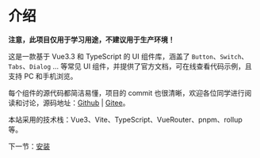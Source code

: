 # 介绍

**注意，此项目仅用于学习用途，不建议用于生产环境！**

这是一款基于 Vue3.3 和 TypeScript 的 UI 组件库，涵盖了 `Button`、`Switch`、`Tabs`、`Dialog` ... 等常见 UI 组件，并提供了官方文档，可在线查看代码示例，且支持 PC 和手机浏览。

每个组件的源代码都简洁易懂，项目的 commit 也很清晰，欢迎各位同学进行阅读和讨论，源码地址：[Github](https://github.com/dongdong12138/nuomi-ui-vue.git) | [Gitee](https://gitee.com/barrydong/nuomi-ui-vue.git)。

本站采用的技术栈：Vue3、Vite、TypeScript、VueRouter、pnpm、rollup 等。

下一节：[安装](#/doc/install)
